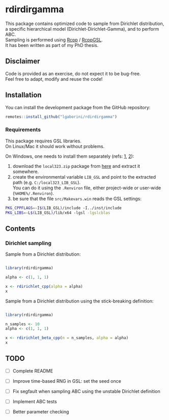
# rdirdirgamma

<!-- badges: start -->
<!-- badges: end -->

This package contains optimized code to sample from Dirichlet distribution, a specific hierarchical model (Dirichlet-Dirichlet-Gamma), and to perform ABC.  
Sampling is performed using [Rcpp](https://cran.r-project.org/web/packages/Rcpp/index.html) / [RcppGSL](https://cran.r-project.org/web/packages/RcppGSL/index.html).  
It has been written as part of my PhD thesis.

## Disclaimer

Code is provided as an exercise, do not expect it to be bug-free.  
Feel free to adapt, modify and reuse the code!

## Installation

You can install the development package from the GitHub repository:

``` r
remotes::install_github("lgaborini/rdirdirgamma")
```

### Requirements

This package requires GSL libraries.  
On Linux/Mac it should work without problems.

On Windows, one needs to install them separately (refs: [1](https://stackoverflow.com/questions/46536015/building-an-r-package-that-uses-the-gsl-on-windows), [2](https://stackoverflow.com/questions/55976547/linking-gsl-libraries-to-rcppgsl-in-windows-10)):

1. download the `local323.zip` package from [here](http://www.stats.ox.ac.uk/pub/Rtools/libs.html) and extract it somewhere.
2. create the environmental variable `LIB_GSL` and point to the extracted path (e.g. `C:/local323_LIB_GSL`).  
You can do it using the `.Renviron` file, either project-wide or user-wide (`%HOME%/.Renviron`).
3. be sure that the file `src/Makevars.win` reads the GSL settings:

```sh
PKG_CPPFLAGS=-I$(LIB_GSL)/include -I../inst/include
PKG_LIBS=-L$(LIB_GSL)/lib/x64 -lgsl -lgslcblas
```

## Contents

### Dirichlet sampling

Sample from a Dirichlet distribution:

```r

library(rdirdirgamma)

alpha <- c(1, 1, 1)

x <- rdirichlet_cpp(alpha = alpha)
x
```

Sample from a Dirichlet distribution using the stick-breaking definition:

```r

library(rdirdirgamma)

n_samples <- 10
alpha <- c(1, 1, 1)

x <- rdirichlet_beta_cpp(n = n_samples, alpha = alpha)
x
```

## TODO

- [ ] Complete README
- [ ] Improve time-based RNG in GSL: set the seed once
- [ ] Fix segfault when sampling ABC using the unstable Dirichlet definition
- [ ] Implement ABC tests
- [ ] Better parameter checking



